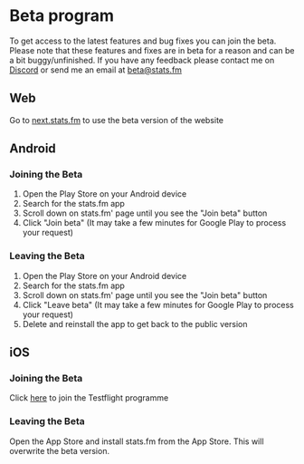 # Beta program

To get access to the latest features and bug fixes you can join the beta. Please note that these features and fixes are in beta for a reason and can be a bit buggy/unfinished. If you have any feedback please contact me on [Discord](https://stats.fm/discord) or send me an email at [beta@stats.fm](mailto:beta@stats.fm)

## Web
Go to [next.stats.fm](https://next.stats.fm) to use the beta version of the website

## Android

### Joining the Beta

1. Open the Play Store on your Android device
2. Search for the stats.fm app
3. Scroll down on stats.fm' page until you see the "Join beta" button
4. Click "Join beta" (It may take a few minutes for Google Play to process your request)

### Leaving the Beta

1. Open the Play Store on your Android device
2. Search for the stats.fm app
3. Scroll down on stats.fm' page until you see the "Join beta" button
4. Click "Leave beta" (It may take a few minutes for Google Play to process your request)
5. Delete and reinstall the app to get back to the public version

## iOS

### Joining the Beta

Click [here](https://testflight.apple.com/join/ATXJemn4) to join the Testflight programme

### Leaving the Beta

Open the App Store and install stats.fm from the App Store. This will overwrite the beta version.
